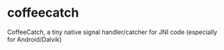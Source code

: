 coffeecatch
===========

CoffeeCatch, a tiny native signal handler/catcher for JNI code (especially for Android/Dalvik)

